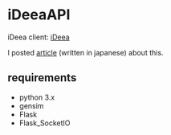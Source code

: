 # iDeeaAPI
iDeea client: [iDeea](https://github.com/gentom/iDeea)   

I posted [article](https://gentom.github.io/unity-word2vec-server/) (written in japanese) about this.

## requirements
* python 3.x  
* gensim  
* Flask  
* Flask_SocketIO  
    
